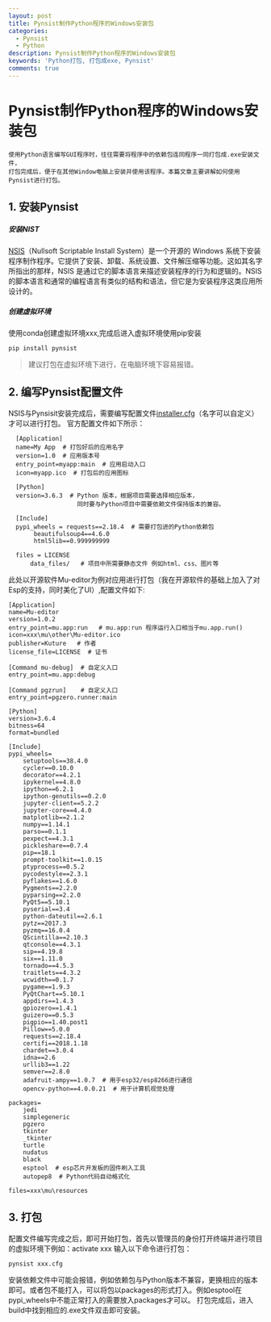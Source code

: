 ```yaml
---
layout: post
title: Pynsist制作Python程序的Windows安装包
categories:
  - Pynsist
  - Python
description: Pynsist制作Python程序的Windows安装包
keywords: 'Python打包, 打包成exe, Pynsist'
comments: true
---
```


# Pynsist制作Python程序的Windows安装包

```
使用Python语言编写GUI程序时，往往需要将程序中的依赖包连同程序一同打包成.exe安装文件，
打包完成后，便于在其他Window电脑上安装并使用该程序。本篇文章主要讲解如何使用Pynsist进行打包。
```

## 1. 安装Pynsist

##### 安装NIST
[NSIS](https://www.baidu.com/link?url=gUJe8bNlUIK5cKHwuKL1YygidcmbMVQuj4e_jfr6e-ye8IcgDg-omtb2oxl9Whsf&wd=&eqid=c615fdac0007654a000000025ca450be)（Nullsoft Scriptable Install System）是一个开源的 Windows 系统下安装程序制作程序。它提供了安装、卸载、系统设置、文件解压缩等功能。这如其名字所指出的那样，NSIS 是通过它的脚本语言来描述安装程序的行为和逻辑的。NSIS 的脚本语言和通常的编程语言有类似的结构和语法，但它是为安装程序这类应用所设计的。
##### 创建虚拟环境
使用conda创建虚拟环境xxx,完成后进入虚拟环境使用pip安装

```
pip install pynsist
```
> 建议打包在虚拟环境下进行，在电脑环境下容易报错。

## 2. 编写Pynsist配置文件
NSIS与Pynsisit安装完成后，需要编写配置文件[installer.cfg](https://pynsist.readthedocs.io/en/2.3/)（名字可以自定义）才可以进行打包。
官方配置文件如下所示：

```
  [Application]
  name=My App  # 打包好后的应用名字
  version=1.0  # 应用版本号
  entry_point=myapp:main  # 应用启动入口
  icon=myapp.ico  # 打包后的应用图标
  
  [Python]
  version=3.6.3  # Python 版本，根据项目需要选择相应版本，
                   同时要与Python项目中需要依赖文件保持版本的兼容。
  
  [Include]
  pypi_wheels = requests==2.18.4  # 需要打包进的Python依赖包
       beautifulsoup4==4.6.0
       html5lib==0.999999999
  
  files = LICENSE
      data_files/   # 项目中所需要静态文件 例如html、css、图片等
```

此处以开源软件Mu-editor为例对应用进行打包（我在开源软件的基础上加入了对Esp的支持，同时美化了UI）,配置文件如下:

```
[Application]
name=Mu-editor
version=1.0.2
entry_point=mu.app:run   # mu.app:run 程序运行入口相当于mu.app.run()
icon=xxx\mu\other\Mu-editor.ico
publisher=Kuture   # 作者
license_file=LICENSE  # 证书

[Command mu-debug]  # 自定义入口
entry_point=mu.app:debug

[Command pgzrun]    # 自定义入口 
entry_point=pgzero.runner:main

[Python]
version=3.6.4
bitness=64    
format=bundled

[Include]
pypi_wheels=
    setuptools==38.4.0
    cycler==0.10.0
    decorator==4.2.1
    ipykernel==4.8.0
    ipython==6.2.1
    ipython-genutils==0.2.0
    jupyter-client==5.2.2
    jupyter-core==4.4.0
    matplotlib==2.1.2
    numpy==1.14.1
    parso==0.1.1
    pexpect==4.3.1
    pickleshare==0.7.4
    pip==18.1
    prompt-toolkit==1.0.15
    ptyprocess==0.5.2
    pycodestyle==2.3.1
    pyflakes==1.6.0
    Pygments==2.2.0
    pyparsing==2.2.0
    PyQt5==5.10.1
    pyserial==3.4
    python-dateutil==2.6.1
    pytz==2017.3
    pyzmq==16.0.4
    QScintilla==2.10.3
    qtconsole==4.3.1
    sip==4.19.8
    six==1.11.0
    tornado==4.5.3
    traitlets==4.3.2
    wcwidth==0.1.7
    pygame==1.9.3
    PyQtChart==5.10.1
    appdirs==1.4.3
    gpiozero==1.4.1
    guizero==0.5.3
    pigpio==1.40.post1
    Pillow==5.0.0
    requests==2.18.4
    certifi==2018.1.18
    chardet==3.0.4
    idna==2.6
    urllib3==1.22
    semver==2.8.0
    adafruit-ampy==1.0.7  # 用于esp32/esp8266进行通信
    opencv-python==4.0.0.21  # 用于计算机视觉处理

packages=
    jedi
    simplegeneric
    pgzero
    tkinter
    _tkinter
    turtle
    nudatus
    black
    esptool  # esp芯片开发板的固件刷入工具
    autopep8  # Python代码自动格式化

files=xxx\mu\resources
```
## 3. 打包
配置文件编写完成之后，即可开始打包，首先以管理员的身份打开终端并进行项目的虚拟环境下例如：activate xxx 输入以下命令进行打包：

```
pynsist xxx.cfg
```
安装依赖文件中可能会报错，例如依赖包与Python版本不兼容，更换相应的版本即可。或者包不能打入，可以将包以packages的形式打入。例如esptool在pypi_wheels中不能正常打入的需要放入packages才可以。
打包完成后，进入build中找到相应的.exe文件双击即可安装。


